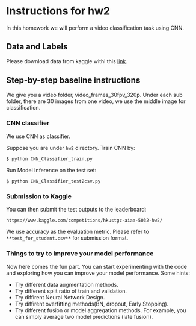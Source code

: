 # Instructions for hw2

In this homework we will perform a video classification task using CNN.

## Data and Labels

Please download data from kaggle withi this [link](https://www.kaggle.com/competitions/hkustgz-aiaa-5032-hw2/data).

## Step-by-step baseline instructions

We give you a video folder, video_frames_30fpv_320p. Under each sub folder, there are 30 images from one video, we use the middle image for classification.

### CNN classifier

We use CNN as classifier.

Suppose you are under `hw2` directory. Train CNN by:

```
$ python CNN_Classifier_train.py
```

Run Model Inference on the test set:

```
$ python CNN_Classifier_test2csv.py
```


### Submission to Kaggle

You can then submit the test outputs to the leaderboard:

```
https://www.kaggle.com/competitions/hkustgz-aiaa-5032-hw2/
```

We use accuracy as the evaluation metric. Please refer to `**test_for_student.csv**` for submission format.

### Things to try to improve your model performance

Now here comes the fun part. You can start experimenting with the code and exploring how you can improve your model performance. Some hints:

+ Try different data augmentation methods.
+ Try different split ratio of train and validation.
+ Try diffirent Neural Network Design.
+ Try diffirent overfitting methods(BN, dropout, Early Stopping).
+ Try different fusion or model aggregation methods. For example, you can simply average two model predictions (late fusion).

